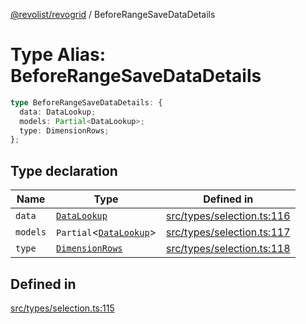 [@revolist/revogrid](README.md) / BeforeRangeSaveDataDetails

# Type Alias: BeforeRangeSaveDataDetails

```ts
type BeforeRangeSaveDataDetails: {
  data: DataLookup;
  models: Partial<DataLookup>;
  type: DimensionRows;
};
```

## Type declaration

| Name | Type | Defined in |
| ------ | ------ | ------ |
| `data` | [`DataLookup`](TypeAlias.DataLookup.md) | [src/types/selection.ts:116](https://github.com/revolist/revogrid/blob/3fee8276dedac5f7aa7fa43a0495db32609daeca/src/types/selection.ts#L116) |
| `models` | `Partial`\<[`DataLookup`](TypeAlias.DataLookup.md)\> | [src/types/selection.ts:117](https://github.com/revolist/revogrid/blob/3fee8276dedac5f7aa7fa43a0495db32609daeca/src/types/selection.ts#L117) |
| `type` | [`DimensionRows`](TypeAlias.DimensionRows.md) | [src/types/selection.ts:118](https://github.com/revolist/revogrid/blob/3fee8276dedac5f7aa7fa43a0495db32609daeca/src/types/selection.ts#L118) |

## Defined in

[src/types/selection.ts:115](https://github.com/revolist/revogrid/blob/3fee8276dedac5f7aa7fa43a0495db32609daeca/src/types/selection.ts#L115)
